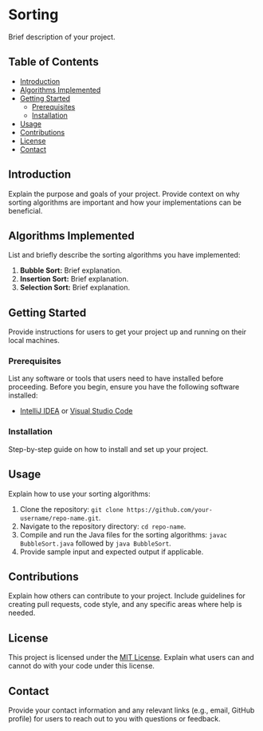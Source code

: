# Sorting

Brief description of your project.

## Table of Contents

- [Introduction](#introduction)
- [Algorithms Implemented](#algorithms-implemented)
- [Getting Started](#getting-started)
  - [Prerequisites](#prerequisites)
  - [Installation](#installation)
- [Usage](#usage)
- [Contributions](#contributions)
- [License](#license)
- [Contact](#contact)

## Introduction

Explain the purpose and goals of your project. Provide context on why sorting algorithms are important and how your implementations can be beneficial.

## Algorithms Implemented

List and briefly describe the sorting algorithms you have implemented:

1. **Bubble Sort:** Brief explanation.
2. **Insertion Sort:** Brief explanation.
3. **Selection Sort:** Brief explanation.

## Getting Started

Provide instructions for users to get your project up and running on their local machines.

### Prerequisites

List any software or tools that users need to have installed before proceeding.
Before you begin, ensure you have the following software installed:

- [IntelliJ IDEA](https://www.jetbrains.com/idea/) or [Visual Studio Code](https://code.visualstudio.com/)

### Installation

Step-by-step guide on how to install and set up your project.

## Usage

Explain how to use your sorting algorithms:

1. Clone the repository: `git clone https://github.com/your-username/repo-name.git`.
2. Navigate to the repository directory: `cd repo-name`.
3. Compile and run the Java files for the sorting algorithms: `javac BubbleSort.java` followed by `java BubbleSort`.
4. Provide sample input and expected output if applicable.

## Contributions

Explain how others can contribute to your project. Include guidelines for creating pull requests, code style, and any specific areas where help is needed.

## License

This project is licensed under the [MIT License](LICENSE). Explain what users can and cannot do with your code under this license.

## Contact

Provide your contact information and any relevant links (e.g., email, GitHub profile) for users to reach out to you with questions or feedback.
